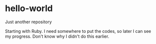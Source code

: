 # hello-world
Just another repository

Starting with Ruby.
I need somewhere to put the codes, so later I can see my progress.
Don't know why I didn't do this earlier.

